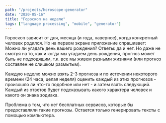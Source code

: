 ```yaml
---
path: "/projects/horoscope-generator"
date: "2020-05-16"
title: "Гороскоп на неделю"
tags: ["language processing", "mobile", "generator"]
---
```


Гороскоп зависит от дня, месяца (и года, наверное), когда конкретный человек родился. Но на первом экране приложение спрашивает: Можно ли угадать день вашего рождения? Ответы: да и нет. Но даже не смотря на то, как и когда мы угадаем день рождения, прогноз может быть не подходящим, т.к. все мы живем разными жизнями (или прогноз составлен не слишком размытым).

Каждую неделю можно взять 2-3 прогноза и по истечении некоторого времени (24 часа, целая неделя) оценить каждый из этих прогнозов - произошло ли что-то подобное или нет - и затем взять следующий. Каждый из ответов будет подсказывать какого характера человек и какого он знака зодиака. 

Проблема в том, что нет бесплатных сервисов, которые бы предоставляли такие прогнозы. Остается только генерировать тексты с помощью компьютера.